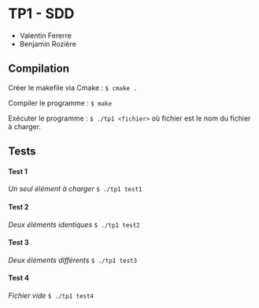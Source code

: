 # TP1 - SDD
* Valentin Fererre
* Benjamin Rozière

## Compilation
Créer le makefile via Cmake :
`$ cmake .`

Compiler le programme : `$ make`

Exécuter le programme : `$ ./tp1 <fichier>`
où fichier est le nom du fichier à charger.

## Tests
#### Test 1
_Un seul élément à charger_
`$ ./tp1 test1`
#### Test 2
_Deux éléments identiques_
`$ ./tp1 test2`
#### Test 3
_Deux éléments différents_
`$ ./tp1 test3`
#### Test 4
_Fichier vide_
`$ ./tp1 test4`